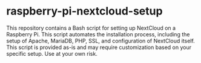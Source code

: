 # raspberry-pi-nextcloud-setup
This repository contains a Bash script for setting up NextCloud on a Raspberry Pi. This script automates the installation process, including the setup of Apache, MariaDB, PHP, SSL, and configuration of NextCloud itself. This script is provided as-is and may require customization based on your specific setup. Use at your own risk.
